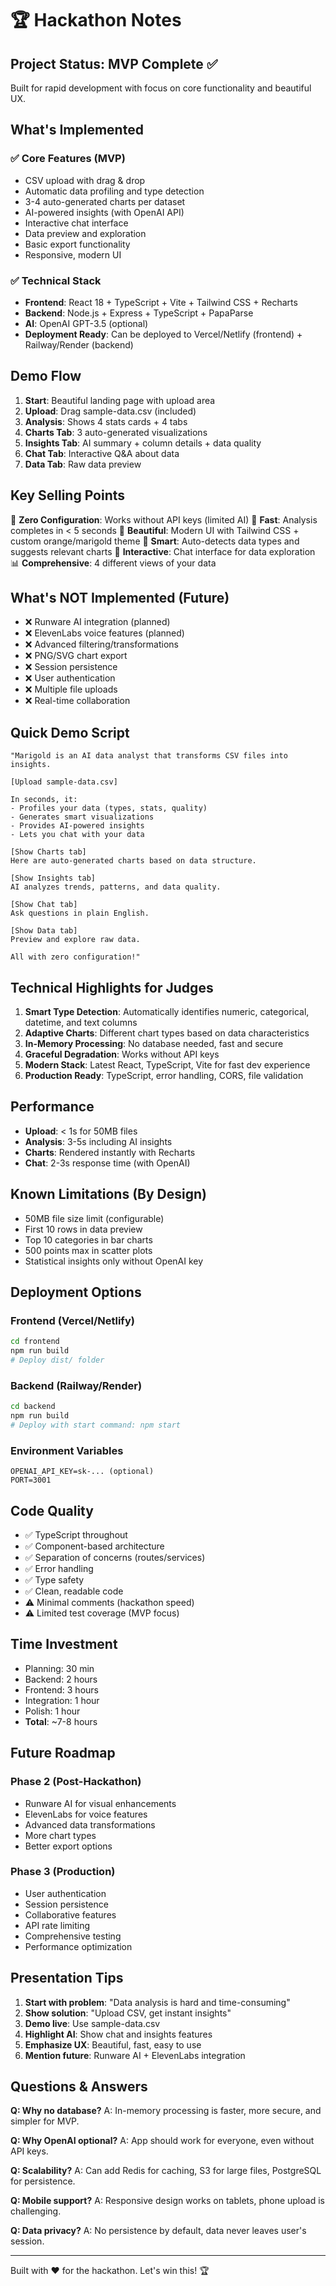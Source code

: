 # 🏆 Hackathon Notes

## Project Status: MVP Complete ✅

Built for rapid development with focus on core functionality and beautiful UX.

## What's Implemented

### ✅ Core Features (MVP)
- CSV upload with drag & drop
- Automatic data profiling and type detection
- 3-4 auto-generated charts per dataset
- AI-powered insights (with OpenAI API)
- Interactive chat interface
- Data preview and exploration
- Basic export functionality
- Responsive, modern UI

### ✅ Technical Stack
- **Frontend**: React 18 + TypeScript + Vite + Tailwind CSS + Recharts
- **Backend**: Node.js + Express + TypeScript + PapaParse
- **AI**: OpenAI GPT-3.5 (optional)
- **Deployment Ready**: Can be deployed to Vercel/Netlify (frontend) + Railway/Render (backend)

## Demo Flow

1. **Start**: Beautiful landing page with upload area
2. **Upload**: Drag sample-data.csv (included)
3. **Analysis**: Shows 4 stats cards + 4 tabs
4. **Charts Tab**: 3 auto-generated visualizations
5. **Insights Tab**: AI summary + column details + data quality
6. **Chat Tab**: Interactive Q&A about data
7. **Data Tab**: Raw data preview

## Key Selling Points

🎯 **Zero Configuration**: Works without API keys (limited AI)
🚀 **Fast**: Analysis completes in < 5 seconds
🎨 **Beautiful**: Modern UI with Tailwind CSS + custom orange/marigold theme
🤖 **Smart**: Auto-detects data types and suggests relevant charts
💬 **Interactive**: Chat interface for data exploration
📊 **Comprehensive**: 4 different views of your data

## What's NOT Implemented (Future)

- ❌ Runware AI integration (planned)
- ❌ ElevenLabs voice features (planned)
- ❌ Advanced filtering/transformations
- ❌ PNG/SVG chart export
- ❌ Session persistence
- ❌ User authentication
- ❌ Multiple file uploads
- ❌ Real-time collaboration

## Quick Demo Script

```
"Marigold is an AI data analyst that transforms CSV files into insights.

[Upload sample-data.csv]

In seconds, it:
- Profiles your data (types, stats, quality)
- Generates smart visualizations
- Provides AI-powered insights
- Lets you chat with your data

[Show Charts tab]
Here are auto-generated charts based on data structure.

[Show Insights tab]
AI analyzes trends, patterns, and data quality.

[Show Chat tab]
Ask questions in plain English.

[Show Data tab]
Preview and explore raw data.

All with zero configuration!"
```

## Technical Highlights for Judges

1. **Smart Type Detection**: Automatically identifies numeric, categorical, datetime, and text columns
2. **Adaptive Charts**: Different chart types based on data characteristics
3. **In-Memory Processing**: No database needed, fast and secure
4. **Graceful Degradation**: Works without API keys
5. **Modern Stack**: Latest React, TypeScript, Vite for fast dev experience
6. **Production Ready**: TypeScript, error handling, CORS, file validation

## Performance

- **Upload**: < 1s for 50MB files
- **Analysis**: 3-5s including AI insights
- **Charts**: Rendered instantly with Recharts
- **Chat**: 2-3s response time (with OpenAI)

## Known Limitations (By Design)

- 50MB file size limit (configurable)
- First 10 rows in data preview
- Top 10 categories in bar charts
- 500 points max in scatter plots
- Statistical insights only without OpenAI key

## Deployment Options

### Frontend (Vercel/Netlify)
```bash
cd frontend
npm run build
# Deploy dist/ folder
```

### Backend (Railway/Render)
```bash
cd backend
npm run build
# Deploy with start command: npm start
```

### Environment Variables
```
OPENAI_API_KEY=sk-... (optional)
PORT=3001
```

## Code Quality

- ✅ TypeScript throughout
- ✅ Component-based architecture
- ✅ Separation of concerns (routes/services)
- ✅ Error handling
- ✅ Type safety
- ✅ Clean, readable code
- ⚠️ Minimal comments (hackathon speed)
- ⚠️ Limited test coverage (MVP focus)

## Time Investment

- Planning: 30 min
- Backend: 2 hours
- Frontend: 3 hours
- Integration: 1 hour
- Polish: 1 hour
- **Total**: ~7-8 hours

## Future Roadmap

### Phase 2 (Post-Hackathon)
- Runware AI for visual enhancements
- ElevenLabs for voice features
- Advanced data transformations
- More chart types
- Better export options

### Phase 3 (Production)
- User authentication
- Session persistence
- Collaborative features
- API rate limiting
- Comprehensive testing
- Performance optimization

## Presentation Tips

1. **Start with problem**: "Data analysis is hard and time-consuming"
2. **Show solution**: "Upload CSV, get instant insights"
3. **Demo live**: Use sample-data.csv
4. **Highlight AI**: Show chat and insights features
5. **Emphasize UX**: Beautiful, fast, easy to use
6. **Mention future**: Runware AI + ElevenLabs integration

## Questions & Answers

**Q: Why no database?**
A: In-memory processing is faster, more secure, and simpler for MVP.

**Q: Why OpenAI optional?**
A: App should work for everyone, even without API keys.

**Q: Scalability?**
A: Can add Redis for caching, S3 for large files, PostgreSQL for persistence.

**Q: Mobile support?**
A: Responsive design works on tablets, phone upload is challenging.

**Q: Data privacy?**
A: No persistence by default, data never leaves user's session.

---

Built with ❤️ for the hackathon. Let's win this! 🏆
